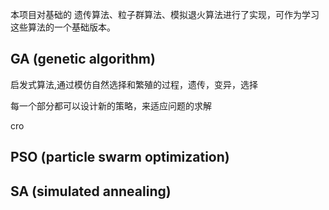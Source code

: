 本项目对基础的 遗传算法、粒子群算法、模拟退火算法进行了实现，可作为学习这些算法的一个基础版本。

## GA (genetic algorithm)
启发式算法,通过模仿自然选择和繁殖的过程，遗传，变异，选择

每一个部分都可以设计新的策略，来适应问题的求解

cro

## PSO (particle swarm optimization)

## SA (simulated annealing)
